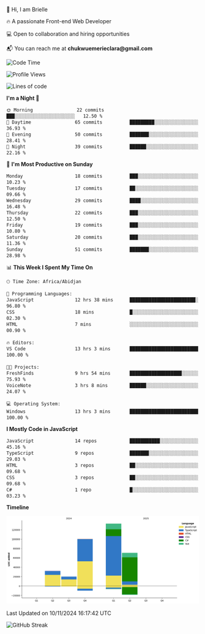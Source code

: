 <div align="left">
  <p>👋 Hi, I am Brielle</p>
  <p>🔥 A passionate Front-end Web Developer</p>
  <p>💻 Open to collaboration and hiring opportunities</p>
  <p>📬 You can reach me at <strong>chukwuemerieclara@gmail.com</strong></p>
</div>


 
 <!--START_SECTION:waka-->
![Code Time](http://img.shields.io/badge/Code%20Time-315%20hrs%2039%20mins-blue)

![Profile Views](http://img.shields.io/badge/Profile%20Views-120-blue)

![Lines of code](https://img.shields.io/badge/From%20Hello%20World%20I%27ve%20Written-116.0%20thousand%20lines%20of%20code-blue)

**I'm a Night 🦉** 

```text
🌞 Morning                22 commits          ███░░░░░░░░░░░░░░░░░░░░░░   12.50 % 
🌆 Daytime                65 commits          █████████░░░░░░░░░░░░░░░░   36.93 % 
🌃 Evening                50 commits          ███████░░░░░░░░░░░░░░░░░░   28.41 % 
🌙 Night                  39 commits          ██████░░░░░░░░░░░░░░░░░░░   22.16 % 
```
📅 **I'm Most Productive on Sunday** 

```text
Monday                   18 commits          ███░░░░░░░░░░░░░░░░░░░░░░   10.23 % 
Tuesday                  17 commits          ██░░░░░░░░░░░░░░░░░░░░░░░   09.66 % 
Wednesday                29 commits          ████░░░░░░░░░░░░░░░░░░░░░   16.48 % 
Thursday                 22 commits          ███░░░░░░░░░░░░░░░░░░░░░░   12.50 % 
Friday                   19 commits          ███░░░░░░░░░░░░░░░░░░░░░░   10.80 % 
Saturday                 20 commits          ███░░░░░░░░░░░░░░░░░░░░░░   11.36 % 
Sunday                   51 commits          ███████░░░░░░░░░░░░░░░░░░   28.98 % 
```


📊 **This Week I Spent My Time On** 

```text
🕑︎ Time Zone: Africa/Abidjan

💬 Programming Languages: 
JavaScript               12 hrs 38 mins      ████████████████████████░   96.80 % 
CSS                      18 mins             █░░░░░░░░░░░░░░░░░░░░░░░░   02.30 % 
HTML                     7 mins              ░░░░░░░░░░░░░░░░░░░░░░░░░   00.90 % 

🔥 Editors: 
VS Code                  13 hrs 3 mins       █████████████████████████   100.00 % 

🐱‍💻 Projects: 
FreshFinds               9 hrs 54 mins       ███████████████████░░░░░░   75.93 % 
VoiceNote                3 hrs 8 mins        ██████░░░░░░░░░░░░░░░░░░░   24.07 % 

💻 Operating System: 
Windows                  13 hrs 3 mins       █████████████████████████   100.00 % 
```

**I Mostly Code in JavaScript** 

```text
JavaScript               14 repos            ███████████░░░░░░░░░░░░░░   45.16 % 
TypeScript               9 repos             ███████░░░░░░░░░░░░░░░░░░   29.03 % 
HTML                     3 repos             ██░░░░░░░░░░░░░░░░░░░░░░░   09.68 % 
CSS                      3 repos             ██░░░░░░░░░░░░░░░░░░░░░░░   09.68 % 
C#                       1 repo              █░░░░░░░░░░░░░░░░░░░░░░░░   03.23 % 
```



**Timeline**

![Lines of Code chart](https://raw.githubusercontent.com/Brielle28/Brielle28/main/assets/bar_graph.png)


 Last Updated on 10/11/2024 16:17:42 UTC
<!--END_SECTION:waka-->

![GitHub Streak](https://github-readme-streak-stats.herokuapp.com/?user=Brielle28)



